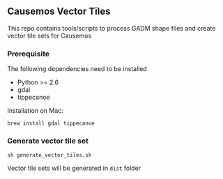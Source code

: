 ## Causemos Vector Tiles
This repo contains tools/scripts to process GADM shape files and create vector tile sets for Causemos

### Prerequisite

The following dependencies need to be installed
- Python >= 2.6
- gdal 
- tippecanoe

Installation on Mac:
```
brew install gdal tippecanoe
```

### Generate vector tile set

```
sh generate_vector_tiles.sh
```

Vector tile sets will be generated in `dist` folder